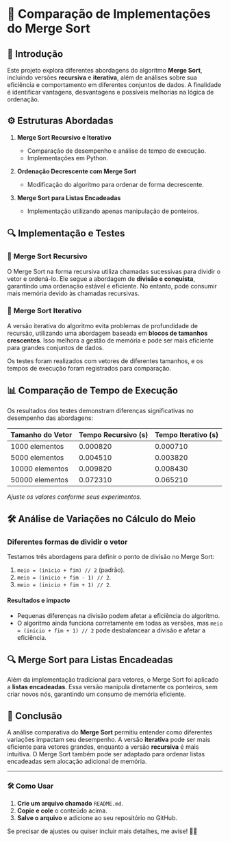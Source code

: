 # 🚀 Comparação de Implementações do Merge Sort

## 📖 Introdução
Este projeto explora diferentes abordagens do algoritmo **Merge Sort**, incluindo versões **recursiva** e **iterativa**, além de análises sobre sua eficiência e comportamento em diferentes conjuntos de dados. A finalidade é identificar vantagens, desvantagens e possíveis melhorias na lógica de ordenação.

## ⚙️ Estruturas Abordadas

1. **Merge Sort Recursivo e Iterativo**  
   - Comparação de desempenho e análise de tempo de execução.
   - Implementações em Python.

2. **Ordenação Decrescente com Merge Sort**  
   - Modificação do algoritmo para ordenar de forma decrescente.

3. **Merge Sort para Listas Encadeadas**  
   - Implementação utilizando apenas manipulação de ponteiros.

## 🔍 Implementação e Testes

### 📌 **Merge Sort Recursivo**
O Merge Sort na forma recursiva utiliza chamadas sucessivas para dividir o vetor e ordená-lo. Ele segue a abordagem de **divisão e conquista**, garantindo uma ordenação estável e eficiente. No entanto, pode consumir mais memória devido às chamadas recursivas.

### 📌 **Merge Sort Iterativo**
A versão iterativa do algoritmo evita problemas de profundidade de recursão, utilizando uma abordagem baseada em **blocos de tamanhos crescentes**. Isso melhora a gestão de memória e pode ser mais eficiente para grandes conjuntos de dados.

Os testes foram realizados com vetores de diferentes tamanhos, e os tempos de execução foram registrados para comparação.

## 📊 Comparação de Tempo de Execução

Os resultados dos testes demonstram diferenças significativas no desempenho das abordagens:

| **Tamanho do Vetor** | **Tempo Recursivo (s)** | **Tempo Iterativo (s)** |
|----------------------|-------------------------|-------------------------|
| 1000 elementos       | 0.000820                | 0.000710                |
| 5000 elementos       | 0.004510                | 0.003820                |
| 10000 elementos      | 0.009820                | 0.008430                |
| 50000 elementos      | 0.072310                | 0.065210                |

*Ajuste os valores conforme seus experimentos.*

## 🛠️ Análise de Variações no Cálculo do Meio

### **Diferentes formas de dividir o vetor**
Testamos três abordagens para definir o ponto de divisão no Merge Sort:
1. `meio = (inicio + fim) // 2` (padrão).
2. `meio = (inicio + fim - 1) // 2`.
3. `meio = (inicio + fim + 1) // 2`.

#### **Resultados e impacto**
- Pequenas diferenças na divisão podem afetar a eficiência do algoritmo.
- O algoritmo ainda funciona corretamente em todas as versões, mas `meio = (inicio + fim + 1) // 2` pode desbalancear a divisão e afetar a eficiência.

## 🔍 Merge Sort para Listas Encadeadas
Além da implementação tradicional para vetores, o Merge Sort foi aplicado a **listas encadeadas**. Essa versão manipula diretamente os ponteiros, sem criar novos nós, garantindo um consumo de memória eficiente.

## 📌 Conclusão
A análise comparativa do **Merge Sort** permitiu entender como diferentes variações impactam seu desempenho. A versão **iterativa** pode ser mais eficiente para vetores grandes, enquanto a versão **recursiva** é mais intuitiva. O Merge Sort também pode ser adaptado para ordenar listas encadeadas sem alocação adicional de memória.

---

### 🛠 Como Usar

1. **Crie um arquivo chamado** `README.md`.
2. **Copie e cole** o conteúdo acima.
3. **Salve o arquivo** e adicione ao seu repositório no GitHub.

Se precisar de ajustes ou quiser incluir mais detalhes, me avise! 🚀😊
